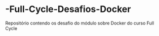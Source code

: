# -Full-Cycle-Desafios-Docker
Repositório contendo os desafio do módulo sobre Docker do curso Full Cycle
